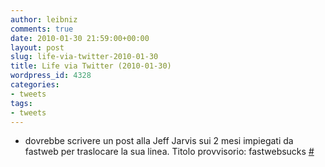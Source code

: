 ```yaml
---
author: leibniz
comments: true
date: 2010-01-30 21:59:00+00:00
layout: post
slug: life-via-twitter-2010-01-30
title: Life via Twitter (2010-01-30)
wordpress_id: 4328
categories:
- tweets
tags:
- tweets
---
```



	
  * dovrebbe scrivere un post alla Jeff Jarvis sui 2 mesi impiegati da fastweb per traslocare la sua linea. Titolo provvisorio: fastwebsucks [#](http://twitter.com/leibniz/statuses/8418088224)


